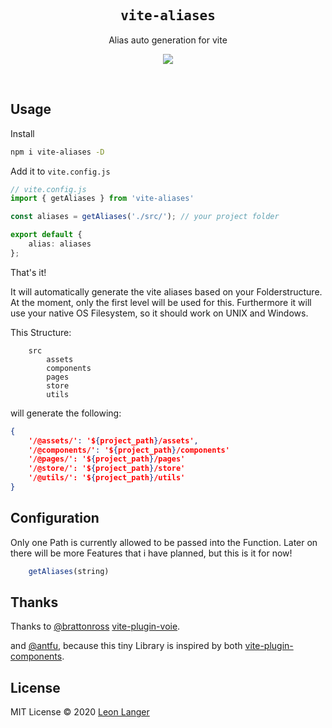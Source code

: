 <h2 align='center'><samp>vite-aliases</samp></h2>

<p align='center'>Alias auto generation for vite</p>

<p align='center'>
<a href='https://www.npmjs.com/package/vite-aliases'>
<img src='https://img.shields.io/npm/v/vite-aliases?color=222&style=flat-square'>
</a>
</p>

<br>

## Usage

Install

```bash
npm i vite-aliases -D
```

Add it to `vite.config.js`

```ts
// vite.config.js
import { getAliases } from 'vite-aliases'

const aliases = getAliases('./src/'); // your project folder

export default {
    alias: aliases
};
```

That's it!

It will automatically generate the vite aliases based on your Folderstructure.
At the moment, only the first level will be used for this. 
Furthermore it will use your native OS Filesystem, so it should work on UNIX and Windows.

This Structure:

```
    src
        assets
        components
        pages
        store
        utils
```

will generate the following:

```json
{
    '/@assets/': '${project_path}/assets',
    '/@components/': '${project_path}/components'
    '/@pages/': '${project_path}/pages'
    '/@store/': '${project_path}/store'
    '/@utils/': '${project_path}/utils'
}
```

## Configuration

Only one Path is currently allowed to be passed into the Function.
Later on there will be more Features that i have planned, but this is it for now!

```ts
    getAliases(string)
```

## Thanks

Thanks to [@brattonross](https://github.com/brattonross)
[vite-plugin-voie](https://github.com/vamplate/vite-plugin-voie).

and [@antfu](https://github.com/antfu), because this tiny Library is inspired by both
[vite-plugin-components](https://github.com/antfu/vite-plugin-components).

## License

MIT License © 2020 [Leon Langer](https://github.com/subwaytime)
